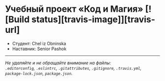 # Учебный проект «Код и Магия» [![Build status][travis-image]][travis-url]

* Студент: Chel iz Obninska
* Наставник: Senior Pashok 

---

_Не удаляйте и не обращайте внимание на файлы:_<br>
_`.editorconfig`, `.eslintrc`, `.gitattributes`, `.gitignore`, `.travis.yml`, `package-lock.json`, `package.json`._


